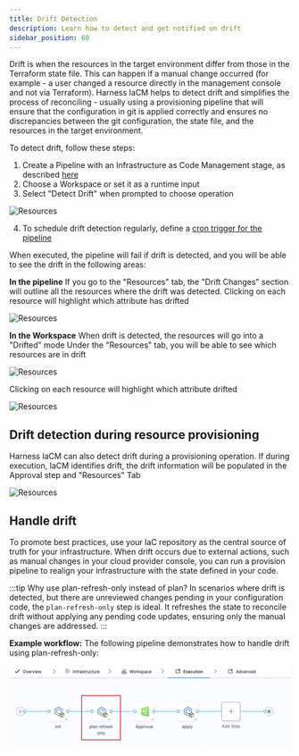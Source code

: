 ```yaml
---
title: Drift Detection 
description: Learn how to detect and get notified on drift 
sidebar_position: 60
---
```



Drift is when the resources in the target environment differ from those in the Terraform state file. This can happen if a manual change occurred (for example - a user changed a resource directly in the management console and not via Terraform). 
Harness IaCM helps to detect drift and simplifies the process of reconciling - usually using a provisioning pipeline that will ensure that the configuration in git is applied correctly and ensures no discrepancies between the git configuration, the state file, and the resources in the target environment.

To detect drift, follow these steps:

1. Create a Pipeline with an Infrastructure as Code Management stage, as described [here](https://developer.harness.io/docs/infra-as-code-management/pipelines/operations/provision-workspace/)
2. Choose a Workspace or set it as a runtime input
3. Select "Detect Drift" when prompted to choose operation

![Resources](./static/drift-pipeline.png)

4. To schedule drift detection regularly, define a [cron trigger for the pipeline](https://developer.harness.io/docs/platform/triggers/schedule-pipelines-using-cron-triggers/)

When executed, the pipeline will fail if drift is detected, and you will be able to see the drift in the following areas:

**In the pipeline** If you go to the "Resources" tab, the "Drift Changes" section will outline all the resources where the drift was detected. Clicking on each resource will highlight which attribute has drifted

![Resources](./static/drift-pipeline-detected.png) 

**In the Workspace** When drift is detected, the resources will go into a "Drifted" mode 
Under the "Resources" tab, you will be able to see which resources are in drift

![Resources](./static/Workspace-drift.png) 

Clicking on each resource will highlight which attribute drifted

![Resources](./static/Workspace-drift-attributes.png) 

## Drift detection during resource provisioning 
Harness IaCM can also detect drift during a provisioning operation. If during execution, IaCM identifies drift, the drift information will be populated in the Approval step and "Resources" Tab

![Resources](./static/provision-drift.png) 

## Handle drift 
To promote best practices, use your IaC repository as the central source of truth for your infrastructure. When drift occurs due to external actions, such as manual changes in your cloud provider console, you can run a provision pipeline to realign your infrastructure with the state defined in your code.

:::tip Why use plan-refresh-only instead of plan?
In scenarios where drift is detected, but there are unreviewed changes pending in your configuration code, the `plan-refresh-only` step is ideal. It refreshes the state to reconcile drift without applying any pending code updates, ensuring only the manual changes are addressed.
:::

**Example workflow:**
The following pipeline demonstrates how to handle drift using plan-refresh-only:

![plan-refresh-only](./static/plan-refresh-only.png)